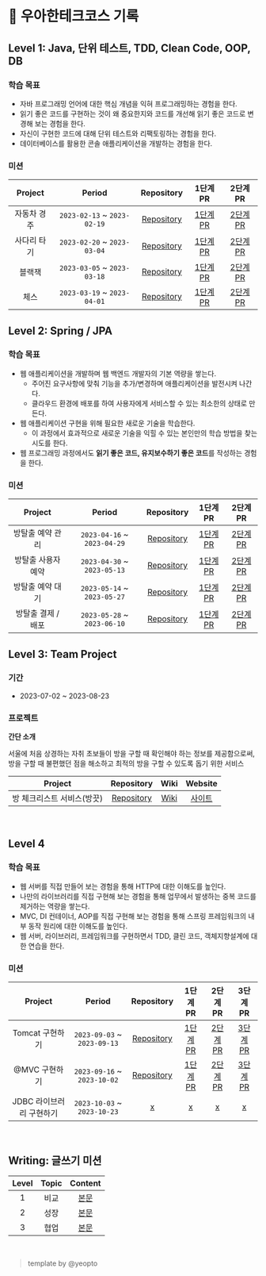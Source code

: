 # 📝 우아한테크코스 기록

## Level 1: Java, 단위 테스트, TDD, Clean Code, OOP, DB

### 학습 목표

- 자바 프로그래밍 언어에 대한 핵심 개념을 익혀 프로그래밍하는 경험을 한다.
- 읽기 좋은 코드를 구현하는 것이 왜 중요한지와 코드를 개선해 읽기 좋은 코드로 변경해 보는 경험을 한다.
- 자신이 구현한 코드에 대해 단위 테스트와 리팩토링하는 경험을 한다.
- 데이터베이스를 활용한 콘솔 애플리케이션을 개발하는 경험을 한다.

### 미션

|      Project      |           Period            |                             Repository                             |                                 1단계 PR                                  |                                  2단계 PR                                  |
| :---------------: | :-------------------------: | :----------------------------------------------------------------: | :-----------------------------------------------------------------------: | :------------------------------------------------------------------------: |
| 자동차 경주 <br>  | `2023-02-13` ~ `2023-02-19` |  [Repository](https://github.com/tkdgur0906/java-racingcar)   | [1단계 PR](https://github.com/woowacourse/java-racingcar/pull/687)  |  [2단계 PR](https://github.com/woowacourse/java-racingcar/pull/789)  |
|     사다리 타기 <br>     | `2023-02-20` ~ `2023-03-04` |   [Repository](https://github.com/tkdgur0906/java-ladder)    |   [1단계 PR](https://github.com/woowacourse/java-ladder/pull/261)    |    [2단계 PR](https://github.com/woowacourse/java-ladder/pull/355)    |
| 블랙잭 <br> | `2023-03-05` ~ `2023-03-18` |    [Repository](https://github.com/tkdgur0906/java-blackjack)     |    [1단계 PR](https://github.com/woowacourse/java-blackjack/pull/672)     |    [2단계 PR](https://github.com/woowacourse/java-blackjack/pull/679)     |
| 체스 <br>   | `2023-03-19` ~ `2023-04-01` | [Repository](https://github.com/tkdgur0906/java-chess) | [1단계 PR](https://github.com/woowacourse/java-chess/pull/657) | [2단계 PR](https://github.com/woowacourse/java-chess/pull/744) |


## Level 2: Spring / JPA

### 학습 목표

- 웹 애플리케이션을 개발하며 웹 백엔드 개발자의 기본 역량을 쌓는다.
  - 주어진 요구사항에 맞춰 기능을 추가/변경하며 애플리케이션을 발전시켜 나간다.
  - 클라우드 환경에 배포를 하여 사용자에게 서비스할 수 있는 최소한의 상태로 만든다.
- 웹 애플리케이션 구현을 위해 필요한 새로운 기술을 학습한다.
  - 이 과정에서 효과적으로 새로운 기술을 익힐 수 있는 본인만의 학습 방법을 찾는 시도를 한다.
- 웹 프로그래밍 과정에서도 <b>읽기 좋은 코드, 유지보수하기 좋은 코드</b>를 작성하는 경험을 한다.

### 미션

|       Project       |           Period            |                             Repository                              |                                  1단계 PR                                   |                                   2단계 PR                                   |                           
| :-----------------: | :-------------------------: | :-----------------------------------------------------------------: | :-------------------------------------------------------------------------: | :--------------------------------------------------------------------------: |
|   방탈출 예약 관리 <br>    | `2023-04-16` ~ `2023-04-29` |       [Repository](https://github.com/tkdgur0906/spring-roomescape-admin)        |       [1단계 PR](https://github.com/woowacourse/spring-roomescape-admin/pull/30)        |        [2단계 PR](https://github.com/woowacourse/spring-roomescape-admin/pull/134)        |                
|   방탈출 사용자 예약 <br>    | `2023-04-30` ~ `2023-05-13` |      [Repository](https://github.com/tkdgur0906/spring-roomescape-member)      |     [1단계 PR](https://github.com/woowacourse/spring-roomescape-member/pull/26)      |      [2단계 PR](https://github.com/woowacourse/spring-roomescape-member/pull/99)      |
|   방탈출 예약 대기 <br>    | `2023-05-14` ~ `2023-05-27` |   [Repository](https://github.com/tkdgur0906/spring-roomescape-waiting)    |   [1단계 PR](https://github.com/woowacourse/spring-roomescape-waiting/pull/17)   |   [2단계 PR](https://github.com/woowacourse/spring-roomescape-waiting/pull/107)    |
| 방탈출 결제 / 배포 <br> | `2023-05-28` ~ `2023-06-10` | [Repository](https://github.com/tkdgur0906/spring-roomescape-payment) | [1단계 PR](https://github.com/woowacourse/spring-roomescape-payment/pull/49) | [2단계 PR](https://github.com/woowacourse/spring-roomescape-payment/pull/148) | 


## Level 3: Team Project

### 기간

- 2023-07-02 ~ 2023-08-23

### 프로젝트

**간단 소개**

서울에 처음 상경하는 자취 초보들이 방을 구할 때 확인해야 하는 정보를 제공함으로써, <br>
방을 구할 때 불편했던 점을 해소하고 최적의 방을 구할 수 있도록 돕기 위한 서비스

|          Project           |                             Repository                              |                Wiki                   |               Website                |
| :------------------------: | :-----------------------------------------------------------------: | :-----------------------------------: |  :-----------------------------------:
| 방 체크리스트 서비스(방끗) | [Repository](https://github.com/woowacourse-teams/2024-bang-ggood) | [Wiki](https://github.com/woowacourse-teams/2024-bang-ggood/wiki) | [사이트](https://bang-ggood.com)

<br>

## Level 4

### 학습 목표

- 웹 서버를 직접 만들어 보는 경험을 통해 HTTP에 대한 이해도를 높인다.
- 나만의 라이브러리를 직접 구현해 보는 경험을 통해 업무에서 발생하는 중복 코드를 제거하는 역량을 쌓는다.
- MVC, DI 컨테이너, AOP를 직접 구현해 보는 경험을 통해 스프링 프레임워크의 내부 동작 원리에 대한 이해도를 높인다.
- 웹 서버, 라이브러리, 프레임워크를 구현하면서 TDD, 클린 코드, 객체지향설계에 대한 연습을 한다.

### 미션

|             Project             |           Period            |                                Repository                                |                               1단계 PR                                |                               2단계 PR                                |                                3단계 PR                                |
| :-----------------------------: | :-------------------------: | :----------------------------------------------------------------------: | :-------------------------------------------------------------------: | :-------------------------------------------------------------------: |  :-------------------------------------------------------------------: |
| Tomcat 구현하기 <br> | `2023-09-03` ~ `2023-09-13` |         [Repository](https://github.com/tkdgur0906/java-http)         |   [1단계 PR](https://github.com/woowacourse/java-http/pull/536)    |     [2단계 PR](https://github.com/woowacourse/java-http/pull/610)      | [3단계 PR](https://github.com/woowacourse/java-http/pull/723)      |
|     @MVC 구현하기<br>      | `2023-09-16` ~ `2023-10-02` |       [Repository](https://github.com/tkdgur0906/java-mvc)        |  [1단계 PR](https://github.com/woowacourse/java-mvc/pull/678)  |  [2단계 PR](https://github.com/woowacourse/java-mvc/pull/750)  |[3단계 PR](https://github.com/woowacourse/java-mvc/pull/839) 
|  JDBC 라이브러리 구현하기 <br>   | `2023-10-03` ~ `2023-10-23` | [x]() | [x]() | [x]() | [x]()

<br>

## Writing: 글쓰기 미션

| Level  |                     Topic                     |                                                          Content                                                           |
| :----: | :-------------------------------------------: | :------------------------------------------------------------------------------------------------------------------------: |
| 1 <br> |            비교           |        [본문](https://github.com/tkdgur0906/woowa-writing/blob/level1/LEVEL1.md)        |
| 2 <br> |            성장           |        [본문](https://github.com/tkdgur0906/woowa-writing/blob/level2/LEVEL2.md)        |
| 3 <br> |            협업           | [본문](https://github.com/tkdgur0906/woowa-writing/blob/level3/level3.md) |

<br>


> template by @yeopto
